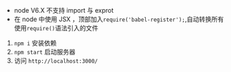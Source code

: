 * node V6.X 不支持 import 与 exprot 
* 在 node 中使用 JSX ，顶部加入`require('babel-register');`,自动转换所有使用`require()`语法引入的文件

1. `npm i` 安装依赖
2. `npm start` 启动服务器
3. 访问 `http://localhost:3000/`
